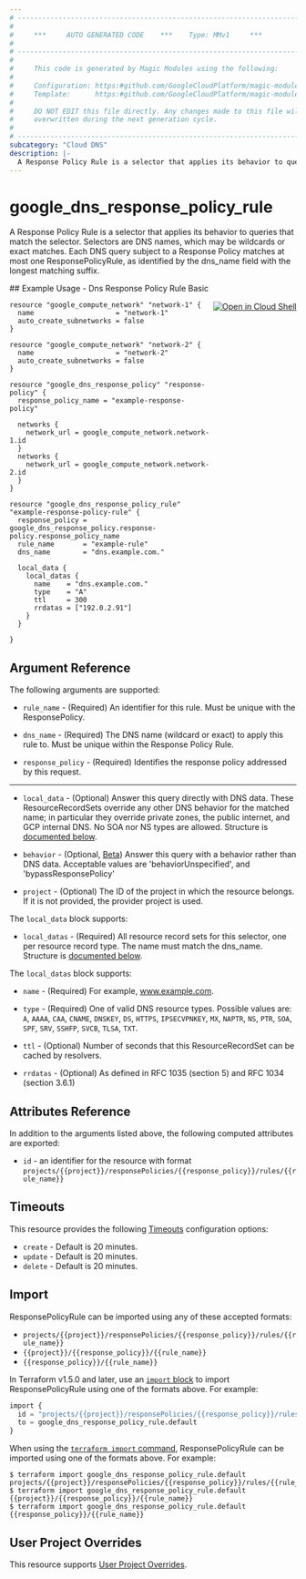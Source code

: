 ```yaml
---
# ----------------------------------------------------------------------------
#
#     ***     AUTO GENERATED CODE    ***    Type: MMv1     ***
#
# ----------------------------------------------------------------------------
#
#     This code is generated by Magic Modules using the following:
#
#     Configuration: https:#github.com/GoogleCloudPlatform/magic-modules/tree/main/mmv1/products/dns/ResponsePolicyRule.yaml
#     Template:      https:#github.com/GoogleCloudPlatform/magic-modules/tree/main/mmv1/templates/terraform/resource.html.markdown.tmpl
#
#     DO NOT EDIT this file directly. Any changes made to this file will be
#     overwritten during the next generation cycle.
#
# ----------------------------------------------------------------------------
subcategory: "Cloud DNS"
description: |-
  A Response Policy Rule is a selector that applies its behavior to queries that match the selector.
---
```


# google_dns_response_policy_rule

A Response Policy Rule is a selector that applies its behavior to queries that match the selector.
Selectors are DNS names, which may be wildcards or exact matches.
Each DNS query subject to a Response Policy matches at most one ResponsePolicyRule,
as identified by the dns_name field with the longest matching suffix.



<div class = "oics-button" style="float: right; margin: 0 0 -15px">
  <a href="https://console.cloud.google.com/cloudshell/open?cloudshell_git_repo=https%3A%2F%2Fgithub.com%2Fterraform-google-modules%2Fdocs-examples.git&cloudshell_image=gcr.io%2Fcloudshell-images%2Fcloudshell%3Alatest&cloudshell_print=.%2Fmotd&cloudshell_tutorial=.%2Ftutorial.md&cloudshell_working_dir=dns_response_policy_rule_basic&open_in_editor=main.tf" target="_blank">
    <img alt="Open in Cloud Shell" src="//gstatic.com/cloudssh/images/open-btn.svg" style="max-height: 44px; margin: 32px auto; max-width: 100%;">
  </a>
</div>
## Example Usage - Dns Response Policy Rule Basic


```hcl
resource "google_compute_network" "network-1" {
  name                    = "network-1"
  auto_create_subnetworks = false
}

resource "google_compute_network" "network-2" {
  name                    = "network-2"
  auto_create_subnetworks = false
}

resource "google_dns_response_policy" "response-policy" {
  response_policy_name = "example-response-policy"

  networks {
    network_url = google_compute_network.network-1.id
  }
  networks {
    network_url = google_compute_network.network-2.id
  }
}

resource "google_dns_response_policy_rule" "example-response-policy-rule" {
  response_policy = google_dns_response_policy.response-policy.response_policy_name
  rule_name       = "example-rule"
  dns_name        = "dns.example.com."

  local_data {
    local_datas {
      name    = "dns.example.com."
      type    = "A"
      ttl     = 300
      rrdatas = ["192.0.2.91"]
    }
  }

}
```

## Argument Reference

The following arguments are supported:


* `rule_name` -
  (Required)
  An identifier for this rule. Must be unique with the ResponsePolicy.

* `dns_name` -
  (Required)
  The DNS name (wildcard or exact) to apply this rule to. Must be unique within the Response Policy Rule.

* `response_policy` -
  (Required)
  Identifies the response policy addressed by this request.


- - -


* `local_data` -
  (Optional)
  Answer this query directly with DNS data. These ResourceRecordSets override any other DNS behavior for the matched name;
  in particular they override private zones, the public internet, and GCP internal DNS. No SOA nor NS types are allowed.
  Structure is [documented below](#nested_local_data).

* `behavior` -
  (Optional, [Beta](https://terraform.io/docs/providers/google/guides/provider_versions.html))
  Answer this query with a behavior rather than DNS data. Acceptable values are 'behaviorUnspecified', and 'bypassResponsePolicy'

* `project` - (Optional) The ID of the project in which the resource belongs.
    If it is not provided, the provider project is used.


<a name="nested_local_data"></a>The `local_data` block supports:

* `local_datas` -
  (Required)
  All resource record sets for this selector, one per resource record type. The name must match the dns_name.
  Structure is [documented below](#nested_local_data_local_datas).


<a name="nested_local_datas"></a>The `local_datas` block supports:

* `name` -
  (Required)
  For example, www.example.com.

* `type` -
  (Required)
  One of valid DNS resource types.
  Possible values are: `A`, `AAAA`, `CAA`, `CNAME`, `DNSKEY`, `DS`, `HTTPS`, `IPSECVPNKEY`, `MX`, `NAPTR`, `NS`, `PTR`, `SOA`, `SPF`, `SRV`, `SSHFP`, `SVCB`, `TLSA`, `TXT`.

* `ttl` -
  (Optional)
  Number of seconds that this ResourceRecordSet can be cached by
  resolvers.

* `rrdatas` -
  (Optional)
  As defined in RFC 1035 (section 5) and RFC 1034 (section 3.6.1)

## Attributes Reference

In addition to the arguments listed above, the following computed attributes are exported:

* `id` - an identifier for the resource with format `projects/{{project}}/responsePolicies/{{response_policy}}/rules/{{rule_name}}`


## Timeouts

This resource provides the following
[Timeouts](https://developer.hashicorp.com/terraform/plugin/sdkv2/resources/retries-and-customizable-timeouts) configuration options:

- `create` - Default is 20 minutes.
- `update` - Default is 20 minutes.
- `delete` - Default is 20 minutes.

## Import


ResponsePolicyRule can be imported using any of these accepted formats:

* `projects/{{project}}/responsePolicies/{{response_policy}}/rules/{{rule_name}}`
* `{{project}}/{{response_policy}}/{{rule_name}}`
* `{{response_policy}}/{{rule_name}}`


In Terraform v1.5.0 and later, use an [`import` block](https://developer.hashicorp.com/terraform/language/import) to import ResponsePolicyRule using one of the formats above. For example:

```tf
import {
  id = "projects/{{project}}/responsePolicies/{{response_policy}}/rules/{{rule_name}}"
  to = google_dns_response_policy_rule.default
}
```

When using the [`terraform import` command](https://developer.hashicorp.com/terraform/cli/commands/import), ResponsePolicyRule can be imported using one of the formats above. For example:

```
$ terraform import google_dns_response_policy_rule.default projects/{{project}}/responsePolicies/{{response_policy}}/rules/{{rule_name}}
$ terraform import google_dns_response_policy_rule.default {{project}}/{{response_policy}}/{{rule_name}}
$ terraform import google_dns_response_policy_rule.default {{response_policy}}/{{rule_name}}
```

## User Project Overrides

This resource supports [User Project Overrides](https://registry.terraform.io/providers/hashicorp/google/latest/docs/guides/provider_reference#user_project_override).
